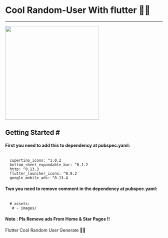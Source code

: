 <h1>Cool Random-User With flutter 🚀🚀  </h1>
<hr>
<img src="https://user-images.githubusercontent.com/69757558/135535263-c48bd09c-1c4c-46bc-ac2b-75cad9b375ea.png" width="300" />
<h2>Getting Started #</h2>
<h4>First you need to add this to dependency at pubspec.yaml:</h4>  
<pre><code> 
  cupertino_icons: ^1.0.2
  bottom_sheet_expandable_bar: ^0.1.2
  http: ^0.13.3
  flutter_launcher_icons: ^0.9.2
  google_mobile_ads: ^0.13.4
</code></pre>
  <h4>Two you need to remove comment in the dependency at pubspec.yaml:</h4>
<pre><code> 
  # assets:
   # - images/
</code></pre>
<h4> Note : Pls Remove ads From Home & Star Pages !!  </h4>

Flutter Cool Random User Generate 🚀🚀
